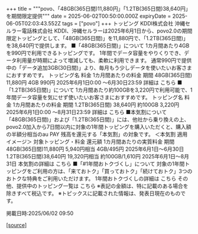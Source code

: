 +++
title = """povo、「48GB(365日間)11,880円」「1.2TB(365日間)38,640円」を期間限定提供"""
date = 2025-06-02T00:50:00.000Z
expiryDate = 2025-06-05T02:03:43.552Z
tags = ["povo"]
+++
トッピング KDDI株式会社 沖縄セルラー電話株式会社 KDDI、沖縄セルラーは2025年6月1日から、povo2.0の期間限定トッピングとして、「48GB(365日間)」を11,880円で、「1.2TB(365日間)」を38,640円で提供します。 ■「48GB(365日間)」について 1カ月間あたり4GBを990円で利用できるトッピングです。 1年間でデータ容量をやりくりでき、データ利用量が時期によって増減しても、柔軟に利用できます。 通常990円で提供中の「データ追加3GB(30日間)」より、毎月もう少しデータを使いたいお客さまにおすすめです。 トッピング名 料金 1カ月間あたりの料金 期間 48GB(365日間) 11,880円 4GB 990円 2025年6月1日0:00 ～6月30日23:59 詳細は こちら ■「1.2TB(365日間)」について 1カ月間あたり約100GBを3,220円で利用可能で、1年間データ容量を気にせず使いたいお客さまにおすすめです。 トッピング名 料金 1カ月間あたりの料金 期間 1.2TB(365日間) 38,640円 約100GB 3,220円 2025年6月1日0:00 ～8月31日23:59 詳細は こちら ■本気割について 「48GB(365日間)」および「1.2TB(365日間)」には、他社から乗り換えの上、povo2.0加入から7日間以内に対象の1年間トッピングを購入いただくと、購入額の半額分相当のau PAY 残高を還元する「本気割」の対象です。 ＜本気割 適用イメージ＞ 対象トッピング・料金 還元額 1カ月間あたりの実質料金 期間 48GB(365日間)11,880円 5,940円相当 4GB/495円 2025年6月1日～6月30日 1.2TB(365日間)38,640円 19,320円相当 約100GB/1,610円 2025年6月1日～8月31日 本気割の詳細は こちら ■「#1年間おトクづくし」について 対象の1年間トッピングをご利用の方は、「来ておトク」「買っておトク」「続けておトク」3つのおトクな特典をご利用いただけます。 1年間おトクづくしの詳細は こちら その他、提供中のトッピング一覧は こちら ※表記の金額は、特に記載のある場合を除きすべて税込です。 ※トピックスに記載された情報は、発表日現在のものです。

掲載日時:2025/06/02 09:50

[[source]](https://povo.jp/news/newsrelease/20250601_04/)
